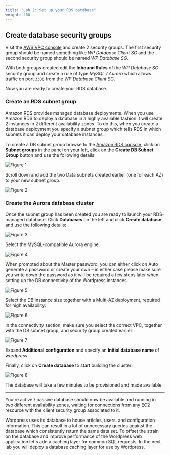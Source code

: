 ```yaml
---
title: "Lab 2: Set up your RDS database"
weight: 200
---
```


## Create database security groups

Visit the [AWS VPC console](https://console.aws.amazon.com/vpc/home) and create 2 security groups.  The first security group should be named something like *WP Database Client SG* and the second security group should be named *WP Database SG*.  

With both groups created edit the **Inbound Rules** of the *WP Database SG* security group and create a rule of type *MySQL / Aurora* which allows traffic on port `3306` from the *WP Database Client SG*.

Now you are ready to create your RDS database.

### Create an RDS subnet group

Amazon RDS provides managed database deployments.  When you use Amazon RDS to deploy a database in a highly available fashion it will create 2 instances in 2 different availability zones.  To do this, when you create a database deployment you specify a subnet group which tells RDS in which subnets it can deploy your database instances.  

To create a DB subnet group browse to the [Amazon RDS console](https://console.aws.amazon.com/rds/home), click on **Subnet groups** in the panel on your left, click on the **Create DB Subnet Group** button and use the following details:


![Figure 1](/images/rds1.png)

Scroll down and add the two Data subnets created earlier (one for each AZ) to your new subnet group:

![Figure 2](/images/rds2.png)

### Create the Aurora database cluster

Once the subnet group has been created you are ready to launch your RDS-managed database.  Click **Databases** on the left and click **Create database** and use the following details:

![Figure 3](/images/rds3.png)

Select the MySQL-compatible Aurora engine:

![Figure 4](/images/rds4.png)

When prompted about the Master password, you can either click on Auto generate a password or create your own – in either case please make sure you write down the password as it will be required a few steps later when setting up the DB connectivity of the Wordpress instances.

![Figure 5](/images/rds5.png)

Select the DB instance size together with a Multi-AZ deployment, required for high availability:

![Figure 6](/images/rds6.png)

In the connectivity section, make sure you select the correct VPC, together with the DB subnet group, and security group created earlier:

![Figure 7](/images/rds7.png)

Expand **Additional configuration** and specify an **Initial database name** of *wordpress*.

Finally, click on **Create database** to start building the cluster:

![Figure 8](/images/rds8.png)

The database will take a few minutes to be provisioned and made available.  

---

You're active / passive database should now be available and running in two different availability zones, waiting for connections from any EC2 resource with the client security group associated to it.  

Wordpress uses its database to house articles, users, and configuration information.  This can result in a lot of unnecessary queries against the database which consistently return the same data set.  To offset the strain on the database and improve performance of the Wordpress web application let's add a caching layer for common SQL requests.  In the next lab you will deploy a database caching layer for use by Wordpress.
